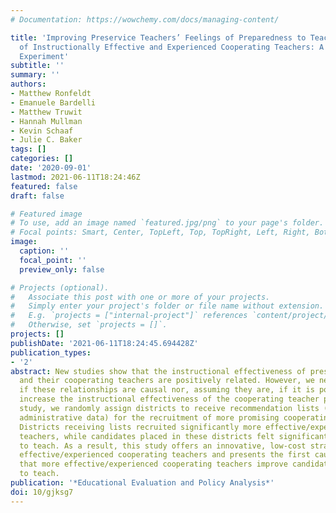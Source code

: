 ```yaml
---
# Documentation: https://wowchemy.com/docs/managing-content/

title: 'Improving Preservice Teachers’ Feelings of Preparedness to Teach through Recruitment
  of Instructionally Effective and Experienced Cooperating Teachers: A Randomized
  Experiment'
subtitle: ''
summary: ''
authors:
- Matthew Ronfeldt
- Emanuele Bardelli
- Matthew Truwit
- Hannah Mullman
- Kevin Schaaf
- Julie C. Baker
tags: []
categories: []
date: '2020-09-01'
lastmod: 2021-06-11T18:24:46Z
featured: false
draft: false

# Featured image
# To use, add an image named `featured.jpg/png` to your page's folder.
# Focal points: Smart, Center, TopLeft, Top, TopRight, Left, Right, BottomLeft, Bottom, BottomRight.
image:
  caption: ''
  focal_point: ''
  preview_only: false

# Projects (optional).
#   Associate this post with one or more of your projects.
#   Simply enter your project's folder or file name without extension.
#   E.g. `projects = ["internal-project"]` references `content/project/deep-learning/index.md`.
#   Otherwise, set `projects = []`.
projects: []
publishDate: '2021-06-11T18:24:45.694428Z'
publication_types:
- '2'
abstract: New studies show that the instructional effectiveness of preservice candidates
  and their cooperating teachers are positively related. However, we neither know
  if these relationships are causal nor, assuming they are, if it is possible to significantly
  increase the instructional effectiveness of the cooperating teacher pool. In this
  study, we randomly assign districts to receive recommendation lists (generated using
  administrative data) for the recruitment of more promising cooperating teachers.
  Districts receiving lists recruited significantly more effective/experienced cooperating
  teachers, while candidates placed in these districts felt significantly better prepared
  to teach. As a result, this study offers an innovative, low-cost strategy for recruiting
  effective/experienced cooperating teachers and presents the first causal estimates
  that more effective/experienced cooperating teachers improve candidates’ preparedness
  to teach.
publication: '*Educational Evaluation and Policy Analysis*'
doi: 10/gjksg7
---
```

